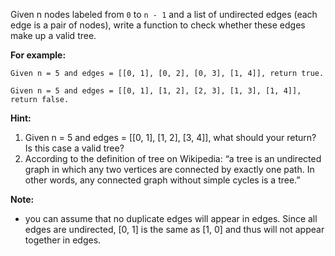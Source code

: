 Given n nodes labeled from `0` to `n - 1` and a list of undirected edges (each edge is a pair of nodes), write a function to check whether these edges make up a valid tree.

**For example:**
```
Given n = 5 and edges = [[0, 1], [0, 2], [0, 3], [1, 4]], return true.

Given n = 5 and edges = [[0, 1], [1, 2], [2, 3], [1, 3], [1, 4]], return false.
```
**Hint:**

1. Given n = 5 and edges = [[0, 1], [1, 2], [3, 4]], what should your return? Is this case a valid tree?
2. According to the definition of tree on Wikipedia: “a tree is an undirected graph in which any two vertices are connected by exactly one path. In other words, any connected graph without simple cycles is a tree.”

**Note:** 
* you can assume that no duplicate edges will appear in edges. Since all edges are undirected, [0, 1] is the same as [1, 0] and thus will not appear together in edges.